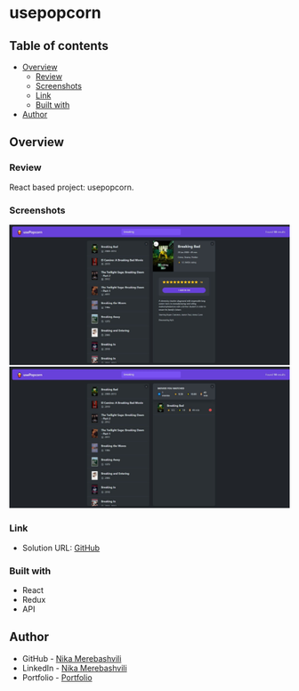 # usepopcorn

## Table of contents

- [Overview](#overview)
  - [Review](#Review)
  - [Screenshots](#screenshots)
  - [Link](#link)
  - [Built with](#built-with)
- [Author](#author)


## Overview

### Review

React based project: usepopcorn.

### Screenshots

![](./src/assets/img-1.jpg)
![](./src/assets/img-2.jpg)



### Link

- Solution URL: [GitHub](https://github.com/nikamerebashvili95/usepopcorn)


### Built with

- React
- Redux
- API

## Author

- GitHub - [Nika Merebashvili](https://github.com/nikamerebashvili95)
- LinkedIn - [Nika Merebashvili](https://www.linkedin.com/in/nikamerebashvili)
- Portfolio - [Portfolio](https://nikamerebashvili95.github.io/portfolio-website/)

